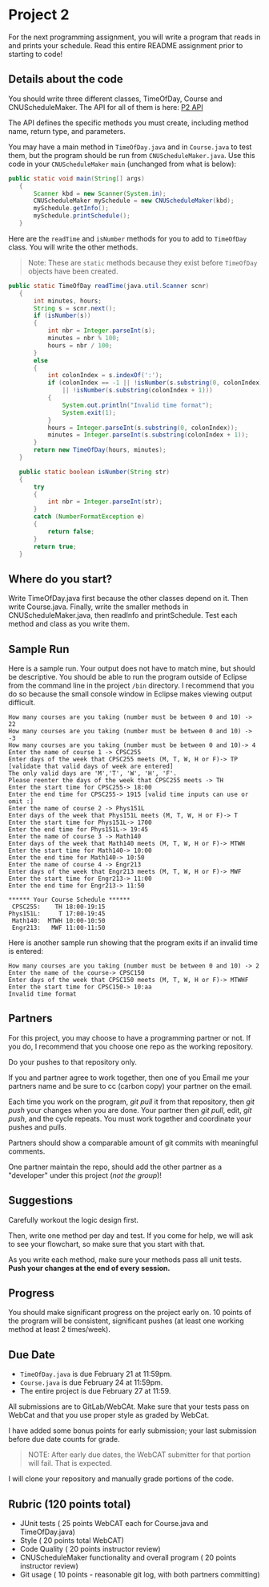 
# Project 2

For the next programming assignment, you will write a program that reads in and prints your schedule.
Read this entire README assignment prior to starting to code!


## Details about the code
You should write three different classes, TimeOfDay, Course and CNUScheduleMaker. The API for all of them is here:
[P2 API](https://www.pcs.cnu.edu/~lambert/Classes/CPSC255/P2/package-summary.html)

The API defines the specific methods you must create, including method name,
return type, and parameters.

You may have a main method in `TimeOfDay.java` and in `Course.java` to test them,
but the program should be run from `CNUScheduleMaker.java`.
Use this code in your `CNUScheduleMaker` `main` (unchanged from what is  below):
```java
public static void main(String[] args)
   {
       Scanner kbd = new Scanner(System.in);
       CNUScheduleMaker mySchedule = new CNUScheduleMaker(kbd);
       mySchedule.getInfo();
       mySchedule.printSchedule();
   }
```

Here are the `readTime` and `isNumber` methods for you to add to `TimeOfDay` class.
You will write the other  methods.

> Note: These are `static` methods because they exist before `TimeOfDay` objects have been created.

```java
public static TimeOfDay readTime(java.util.Scanner scnr)
   {
       int minutes, hours;
       String s = scnr.next();
       if (isNumber(s))
       {
           int nbr = Integer.parseInt(s);
           minutes = nbr % 100;
           hours = nbr / 100;
       }
       else
       {
           int colonIndex = s.indexOf(':');
           if (colonIndex == -1 || !isNumber(s.substring(0, colonIndex))
               || !isNumber(s.substring(colonIndex + 1)))
           {
               System.out.println("Invalid time format");
               System.exit(1);
           }
           hours = Integer.parseInt(s.substring(0, colonIndex));
           minutes = Integer.parseInt(s.substring(colonIndex + 1));
       }
       return new TimeOfDay(hours, minutes);
   }

   public static boolean isNumber(String str)
   {
       try
       {
           int nbr = Integer.parseInt(str);
       }
       catch (NumberFormatException e)
       {
           return false;
       }
       return true;
   }
```
## Where do you start?
Write TimeOfDay.java first because the other classes depend on it. Then write Course.java. Finally, write the smaller methods in CNUScheduleMaker.java, then readInfo and printSchedule. Test each method and class as you write them.

## Sample Run
Here is a sample run.
Your output does not have to match mine, but should be descriptive.
You should be able to run the program outside of Eclipse from the command line
in the project `/bin` directory.
I recommend that you do so because the small console window in Eclipse
makes viewing output difficult.


```
How many courses are you taking (number must be between 0 and 10) -> 22
How many courses are you taking (number must be between 0 and 10) -> -3
How many courses are you taking (number must be between 0 and 10)-> 4
Enter the name of course 1 -> CPSC255
Enter days of the week that CPSC255 meets (M, T, W, H or F)-> TP [validate that valid days of week are entered]
The only valid days are 'M','T', 'W', 'H', 'F'.
Please reenter the days of the week that CPSC255 meets -> TH
Enter the start time for CPSC255-> 18:00
Enter the end time for CPSC255-> 1915 [valid time inputs can use or omit :]
Enter the name of course 2 -> Phys151L
Enter days of the week that Phys151L meets (M, T, W, H or F)-> T
Enter the start time for Phys151L-> 1700
Enter the end time for Phys151L-> 19:45
Enter the name of course 3 -> Math140
Enter days of the week that Math140 meets (M, T, W, H or F)-> MTWH
Enter the start time for Math140-> 10:00
Enter the end time for Math140-> 10:50
Enter the name of course 4 -> Engr213
Enter days of the week that Engr213 meets (M, T, W, H or F)-> MWF
Enter the start time for Engr213-> 11:00
Enter the end time for Engr213-> 11:50

****** Your Course Schedule ******
 CPSC255:    TH 18:00-19:15
Phys151L:     T 17:00-19:45
 Math140:  MTWH 10:00-10:50
 Engr213:   MWF 11:00-11:50
```

Here is another sample run showing that the program exits if an invalid time is entered:
```
How many courses are you taking (number must be between 0 and 10) -> 2
Enter the name of the course-> CPSC150
Enter days of the week that CPSC150 meets (M, T, W, H or F)-> MTWHF
Enter the start time for CPSC150-> 10:aa
Invalid time format
```


## Partners

For this  project, you may choose to have a programming partner or not.
If you do, I recommend that you choose one repo as the working repository.

Do your pushes to that repository only.

If you and partner agree to work together, then one of you Email me your partners name
 and be sure to cc (carbon copy) your partner on the email.

Each time you work on the program,
*git pull* it from that repository, then *git push* your changes when you
are done.  Your partner then *git pull*, edit, *git push*, and the cycle repeats.
You must work together and coordinate your pushes and pulls.

Partners should show a comparable amount of git commits with meaningful comments.

One partner maintain the repo, should add the other
partner as a "developer" under this project (*not the group*)!

## Suggestions

Carefully workout the logic design first.

Then, write one method per day and test.
If you come for help, we will ask to see your flowchart, so make sure
that you start with that.

As you write each method, make sure your methods pass all unit tests.
**Push your changes at the end of every session.**

## Progress

You should make significant progress on the project early on.
10 points of the program will be consistent, significant pushes
(at least one working method at least 2 times/week).



## Due Date

* `TimeOfDay.java` is due February 21 at 11:59pm.
* `Course.java` is due February 24 at 11:59pm.
* The entire project is due February 27 at 11:59.

All submissions are to GitLab/WebCAt.  Make sure that your
tests pass on WebCat and that you use proper style as graded by WebCat.

I have added some bonus points for early submission;
your last submission before due date counts for grade.


> NOTE: After early due dates, the WebCAT submitter for that portion will fail.
> That is expected.  

I will clone your repository and manually grade portions of the code.

## Rubric  (120 points total)

 * JUnit tests  ( 25 points WebCAT each for Course.java and TimeOfDay.java)
 * Style        ( 20 points total WebCAT)
 * Code Quality ( 20 points instructor review)
 * CNUScheduleMaker functionality and overall program   ( 20 points instructor review)
 * Git usage    ( 10 points - reasonable git log, with both partners committing)

